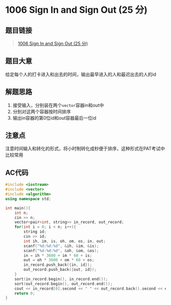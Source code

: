 # 1006 Sign In and Sign Out (25 分)

## 题目链接

> [1006 Sign In and Sign Out (25 分)](https://pintia.cn/problem-sets/994805342720868352/problems/994805516654460928)

## 题目大意

给定每个人的打卡进入和出去的时间，输出最早进入的人和最迟出去的人的id

## 解题思路

1. 接受输入，分别装在两个`vector`容器in和out中
2. 分别对这两个容器按时间排序
3. 输出in容器的第0位id和out容器最后一位id

## 注意点

注意时间输入和转化的形式，将小时制转化成秒便于排序，这种形式在PAT考试中比较常用

## AC代码

```cpp
#include <iostream>
#include <vector>
#include <algorithm>
using namespace std;

int main(){
    int n;
    cin >> n;
    vector<pair<int, string>> in_record, out_record;
    for(int i = 0; i < n; i++){
        string id;
        cin >> id;
        int ih, im, is, oh, om, os, in, out;
        scanf("%d:%d:%d", &ih, &im, &is);
        scanf("%d:%d:%d", &oh, &om, &os);
        in = ih * 3600 + im * 60 + is;
        out = oh * 3600 + om * 60 + os;
        in_record.push_back({in, id});
        out_record.push_back({out, id});
    }
    sort(in_record.begin(), in_record.end());
    sort(out_record.begin(), out_record.end());
    cout << in_record[0].second << " " << out_record.back().second << endl;
    return 0;
}
```